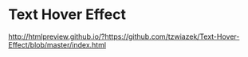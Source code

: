 # Text Hover Effect

http://htmlpreview.github.io/?https://github.com/tzwiazek/Text-Hover-Effect/blob/master/index.html